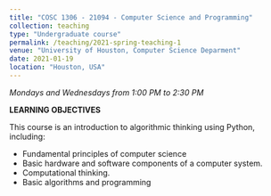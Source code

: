 ```yaml
---
title: "COSC 1306 - 21094 - Computer Science and Programming"
collection: teaching
type: "Undergraduate course"
permalink: /teaching/2021-spring-teaching-1
venue: "University of Houston, Computer Science Deparment"
date: 2021-01-19
location: "Houston, USA"
---
```

*Mondays and Wednesdays from 1:00 PM to 2:30 PM*

**LEARNING OBJECTIVES**

This course is an introduction to algorithmic thinking using Python, including:

- Fundamental principles of computer science
- Basic hardware and software components of a computer system.
- Computational thinking.
- Basic algorithms and programming
